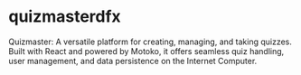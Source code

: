 # quizmasterdfx
Quizmaster: A versatile platform for creating, managing, and taking quizzes. Built with React and powered by Motoko, it offers seamless quiz handling, user management, and data persistence on the Internet Computer.

